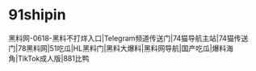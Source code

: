 # 91shipin
黑料网-0618-黑料不打烊入口|Telegram频道传送门|74猫导航主站|74猫传送门|78黑料网|51吃瓜|HL黑料门|黑料大爆料|黑料网导航|国产吃瓜|爆料海角|TikTok成人版|881比鸭
